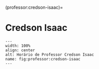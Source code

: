 (professor:credson-isaac)=

# Credson Isaac

```{figure} ../_static/img/professor/credson-isaac.png
---
width: 100%
align: center
alt: Horário de Professor Credson Isaac
name: fig:professor:credson-isaac
---
```

